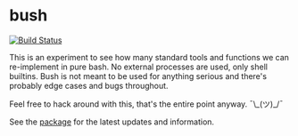 # bush

[![Build Status](https://travis-ci.org/dylanaraps/bush.svg?branch=master)](https://travis-ci.org/dylanaraps/bush)

This is an experiment to see how many standard tools and functions we can re-implement in pure bash. No external processes are used, only shell builtins. Bush is not meant to be used for anything serious and there's probably edge cases and bugs throughout.

Feel free to hack around with this, that's the entire point anyway. ¯\\\_(ツ)\_/¯

See the [package](https://github.com/Kali-in-Batch/pkg/tree/main/packages/bush-arg) for the latest updates and information.

